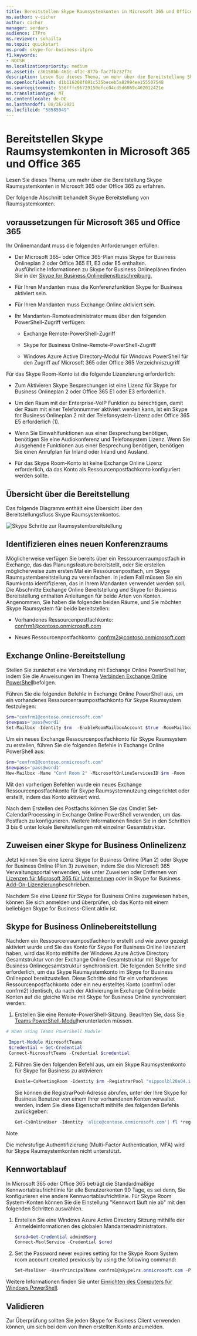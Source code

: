 ```yaml
---
title: Bereitstellen Skype Raumsystemkonten in Microsoft 365 und Office 365
ms.author: v-cichur
author: cichur
manager: serdars
audience: ITPro
ms.reviewer: sohailta
ms.topic: quickstart
ms.prod: skype-for-business-itpro
f1.keywords:
- NOCSH
ms.localizationpriority: medium
ms.assetid: c36150bb-461c-4f1c-877b-fac7fb232f7c
description: Lesen Sie dieses Thema, um mehr über die Bereitstellung Skype Raumsystemkonten in Microsoft 365 oder Office 365 zu erfahren.
ms.openlocfilehash: d1b116308f091c535beceb5a82994ee155507548
ms.sourcegitcommit: 556fffc96729150efcc04cd5d6069c402012421e
ms.translationtype: MT
ms.contentlocale: de-DE
ms.lasthandoff: 08/26/2021
ms.locfileid: "58585949"
---
```

# <a name="provisioning-skype-room-system-accounts-in-microsoft-365-and-office-365"></a>Bereitstellen Skype Raumsystemkonten in Microsoft 365 und Office 365
 
Lesen Sie dieses Thema, um mehr über die Bereitstellung Skype Raumsystemkonten in Microsoft 365 oder Office 365 zu erfahren.
  
Der folgende Abschnitt behandelt Skype Bereitstellung von Raumsystemkonten.
  
## <a name="microsoft-365-and-office-365-prerequisites"></a>voraussetzungen für Microsoft 365 und Office 365

Ihr Onlinemandant muss die folgenden Anforderungen erfüllen:
  
- Der Microsoft 365- oder Office 365-Plan muss Skype for Business Onlineplan 2 oder Office 365 E1, E3 oder E5 enthalten. <br/>Ausführliche Informationen zu Skype for Business Onlineplänen finden Sie in der [Skype for Business Onlinedienstbeschreibung.](/office365/servicedescriptions/skype-for-business-online-service-description/skype-for-business-online-service-description)
    
- Für Ihren Mandanten muss die Konferenzfunktion Skype for Business aktiviert sein.
    
- Für Ihren Mandanten muss Exchange Online aktiviert sein. 
    
- Ihr Mandanten-Remoteadministrator muss über den folgenden PowerShell-Zugriff verfügen:
    
  - Exchange Remote-PowerShell-Zugriff
    
  - Skype for Business Online-Remote-PowerShell-Zugriff
    
  - Windows Azure Active Directory-Modul für Windows PowerShell für den Zugriff auf Microsoft 365 oder Office 365 Verzeichniszugriff
    
Für das Skype Room-Konto ist die folgende Lizenzierung erforderlich:
  
- Zum Aktivieren Skype Besprechungen ist eine Lizenz für Skype for Business Onlineplan 2 oder Office 365 E1 oder E3 erforderlich.
    
- Um den Raum mit der Enterprise-VoIP Funktion zu berechtigen, damit der Raum mit einer Telefonnummer aktiviert werden kann, ist ein Skype for Business Onlineplan 2 mit der Telefonsystem-Lizenz oder Office 365 E5 erforderlich (1).
    
- Wenn Sie Einwahlfunktionen aus einer Besprechung benötigen, benötigen Sie eine Audiokonferenz und Telefonsystem Lizenz.  Wenn Sie Ausgehende Funktionen aus einer Besprechung benötigen, benötigen Sie einen Anrufplan für Inland oder Inland und Ausland. 
    
- Für das Skype Room-Konto ist keine Exchange Online Lizenz erforderlich, da das Konto als Ressourcenpostfachkonto konfiguriert werden sollte.
    
## <a name="provisioning-overview"></a>Übersicht über die Bereitstellung

Das folgende Diagramm enthält eine Übersicht über den Bereitstellungsfluss Skype Raumsystemkontos.
  
![Skype Schritte zur Raumsystembereitstellung](../../media/354c5659-317b-4e85-a1bc-c60c07f305a4.png)
  
## <a name="identify-a-new-conference-room"></a>Identifizieren eines neuen Konferenzraums

Möglicherweise verfügen Sie bereits über ein Ressourcenraumpostfach in Exchange, das das Planungsfeature bereitstellt, oder Sie erstellen möglicherweise zum ersten Mal ein Ressourcenpostfach, um Skype Raumsystembereitstellung zu vereinfachen. In jedem Fall müssen Sie ein Raumkonto identifizieren, das in Ihrem Mandanten verwendet werden soll. Die Abschnitte Exchange Online Bereitstellung und Skype for Business Bereitstellung enthalten Anleitungen für beide Arten von Konten. Angenommen, Sie haben die folgenden beiden Räume, und Sie möchten Skype Raumsystem für beide bereitstellen:
  
- Vorhandenes Ressourcenpostfachkonto: confrm1@contoso.onmicrosoft.com
    
- Neues Ressourcenpostfachkonto: confrm2@contoso.onmicrosoft.com
    
## <a name="exchange-online-provisioning"></a>Exchange Online-Bereitstellung

Stellen Sie zunächst eine Verbindung mit Exchange Online PowerShell her, indem Sie die Anweisungen im Thema [Verbinden Exchange Online PowerShell](/powershell/exchange/connect-to-exchange-online-powershell)befolgen.
  
Führen Sie die folgenden Befehle in Exchange Online PowerShell aus, um ein vorhandenes Ressourcenraumpostfachkonto für Skype Raumsystem festzulegen:
  
```powershell
$rm="confrm1@contoso.onmicrosoft.com"
$newpass='pass@word1'
Set-Mailbox -Identity $rm  -EnableRoomMailboxAccount $true -RoomMailboxPassword (ConvertTo-SecureString $newpass -AsPlainText -Force)
```

Um ein neues Exchange Ressourcenpostfachkonto für Skype Raumsystem zu erstellen, führen Sie die folgenden Befehle in Exchange Online PowerShell aus:
  
```powershell
$rm="confrm2@contoso.onmicrosoft.com"
$newpass='pass@word1'
New-Mailbox -Name "Conf Room 2" -MicrosoftOnlineServicesID $rm -Room  -EnableRoomMailboxAccount $true -RoomMailboxPassword (ConvertTo-SecureString $newpass -AsPlainText -Force)
```

Mit den vorherigen Befehlen wurde ein neues Exchange Ressourcenpostfachkonto für Skype Raumsystemnutzung eingerichtet oder erstellt, indem das Konto aktiviert wird.
  
Nach dem Erstellen des Postfachs können Sie das Cmdlet Set-CalendarProcessing in Exchange Online PowerShell verwenden, um das Postfach zu konfigurieren. Weitere Informationen finden Sie in den Schritten 3 bis 6 unter lokale Bereitstellungen mit einzelner Gesamtstruktur.

## <a name="assigning-a-skype-for-business-online-license"></a>Zuweisen einer Skype for Business Onlinelizenz

Jetzt können Sie eine lizenz Skype for Business Online (Plan 2) oder Skype for Business Online (Plan 3) zuweisen, indem Sie das Microsoft 365 Verwaltungsportal verwenden, wie unter Zuweisen oder Entfernen von [Lizenzen für Microsoft 365 für Unternehmen](https://support.office.com/article/Assign-or-remove-licenses-for-Office-365-for-business-997596b5-4173-4627-b915-36abac6786dc?ui=en-US&amp;rs=en-US&amp;ad=US) oder in Skype for Business [Add-On-Lizenzierung](https://support.office.com/article/Skype-for-Business-add-on-licensing-3ed752b1-5983-43f9-bcfd-760619ab40a7)beschrieben. 
  
Nachdem Sie eine Lizenz für Skype for Business Online zugewiesen haben, können Sie sich anmelden und überprüfen, ob das Konto mit einem beliebigen Skype for Business-Client aktiv ist.
  
## <a name="skype-for-business-online-provisioning"></a>Skype for Business Onlinebereitstellung

Nachdem ein Ressourcenraumpostfachkonto erstellt und wie zuvor gezeigt aktiviert wurde und Sie das Konto für Skype For Business Online lizenziert haben, wird das Konto mithilfe der Windows Azure Active Directory Gesamtstruktur von der Exchange Online Gesamtstruktur mit Skype for Business Onlinegesamtstruktur synchronisiert. Die folgenden Schritte sind erforderlich, um das Skype Raumsystemkonto im Skype for Business Onlinepool bereitzustellen. Diese Schritte sind für ein vorhandenes Ressourcenpostfachkonto oder ein neu erstelltes Konto (confrm1 oder confrm2) identisch, da nach der Aktivierung in Exchange Online beide Konten auf die gleiche Weise mit Skype for Business Online synchronisiert werden:
  
1. Erstellen Sie eine Remote-PowerShell-Sitzung. Beachten Sie, dass Sie [Teams PowerShell-Modul](/microsoftteams/teams-powershell-install)herunterladen müssen.
    
  ```powershell
  # When using Teams PowerShell Module

   Import-Module MicrosoftTeams
   $credential = Get-Credential
   Connect-MicrosoftTeams -Credential $credential
  ```

2. Führen Sie den folgenden Befehl aus, um ein Skype Raumsystemkonto für Skype for Business zu aktivieren:
    
   ```powershell
   Enable-CsMeetingRoom -Identity $rm -RegistrarPool "sippoolbl20a04.infra.lync.com" -SipAddressType EmailAddress
   ```

    Sie können die RegistrarPool-Adresse abrufen, unter der Ihre Skype for Business Benutzer von einem Ihrer vorhandenen Konten verwaltet werden, indem Sie diese Eigenschaft mithilfe des folgenden Befehls zurückgeben:
    
   ```powershell
   Get-CsOnlineUser -Identity 'alice@contoso.onmicrosoft.com'| fl *registrarpool*
   ```

>[!NOTE] 
>Die mehrstufige Authentifizierung (Multi-Factor Authentication, MFA) wird für Skype Raumsystemkonten nicht unterstützt. 

## <a name="password-expiration"></a>Kennwortablauf

In Microsoft 365 oder Office 365 beträgt die Standardmäßige Kennwortablaufrichtlinie für alle Benutzerkonten 90 Tage, es sei denn, Sie konfigurieren eine andere Kennwortablaufrichtlinie. Für Skype Room System-Konten können Sie die Einstellung "Kennwort läuft nie ab" mit den folgenden Schritten auswählen.
  
1. Erstellen Sie eine Windows Azure Active Directory Sitzung mithilfe der Anmeldeinformationen des globalen Mandantenadministrators.
    
    ```powershell
    $cred=Get-Credential admin@$org
    Connect-MsolService -Credential $cred
    ```

2. Set the Password never expires setting for the Skype Room System room account created previously by using the following command:
    
   ```powershell
   Set-MsolUser -UserPrincipalName confrm1@skypelrs.onmicrosoft.com -PasswordNeverExpires $true
   ```

Weitere Informationen finden Sie unter [Einrichten des Computers für Windows PowerShell](../../../SfbOnline/set-up-your-computer-for-windows-powershell/set-up-your-computer-for-windows-powershell.md).
  
## <a name="validate"></a>Validieren

Zur Überprüfung sollten Sie jeden Skype for Business Client verwenden können, um sich bei dem von Ihnen erstellten Konto anzumelden.